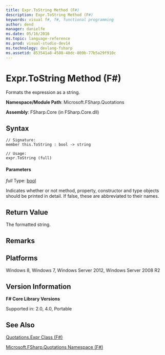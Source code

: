 ```yaml
---
title: Expr.ToString Method (F#)
description: Expr.ToString Method (F#)
keywords: visual f#, f#, functional programming
author: dend
manager: danielfe
ms.date: 05/16/2016
ms.topic: language-reference
ms.prod: visual-studio-dev14
ms.technology: devlang-fsharp
ms.assetid: 853541a8-4508-40dc-809b-77b5a29f910c 
---
```


# Expr.ToString Method (F#)

Formats the expression as a string.

**Namespace/Module Path**: Microsoft.FSharp.Quotations

**Assembly**: FSharp.Core (in FSharp.Core.dll)


## Syntax

```
// Signature:
member this.ToString : bool -> string

// Usage:
expr.ToString (full)
```

#### Parameters
*full*
Type: [bool](https://msdn.microsoft.com/library/89c0cf9c-49ce-4207-a3be-555851a67dd5)


Indicates whether or not method, property, constructor and type objects should be printed in detail. If false, these are abbreviated to their names.




## Return Value
The formatted string.


## Remarks

## Platforms
Windows 8, Windows 7, Windows Server 2012, Windows Server 2008 R2


## Version Information
**F# Core Library Versions**

Supported in: 2.0, 4.0, Portable




## See Also
[Quotations.Expr Class &#40;F&#35;&#41;](Quotations.Expr-Class-%5BFSharp%5D.md)

[Microsoft.FSharp.Quotations Namespace &#40;F&#35;&#41;](Microsoft.FSharp.Quotations-Namespace-%5BFSharp%5D.md)

